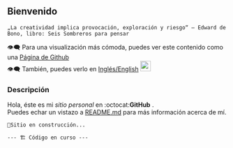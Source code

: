 ## Bienvenido
`„La creatividad implica provocación, exploración y riesgo“ — Edward de Bono, libro: Seis Sombreros para pensar`       

👁‍🗨 Para una visualización más cómoda, puedes ver este contenido como una [Página de Github](https://pedroescribanomendez.github.io/Yo/index.md)      
👁‍🗨 También, puedes verlo en [Inglés/English](https://pedroescribanomendez.github.io/Me/index.md) <img src="https://user-images.githubusercontent.com/84480770/119225926-e4567000-bb06-11eb-8bfb-5a8a6dd7190f.png" width="24" height="24" />  

### Descripción
Hola, éste es mi _sitio_ _personal_ en  :octocat:**GitHub** .  
Puedes echar un vistazo a [README.md](https://github.com/PedroEscribanoMendez/Yo/blob/gh-pages/README.md) para más información acerca de mí.  
 

```markdown
🚧Sitio en construcción...

--- 🏗 Código en curso ---
```
